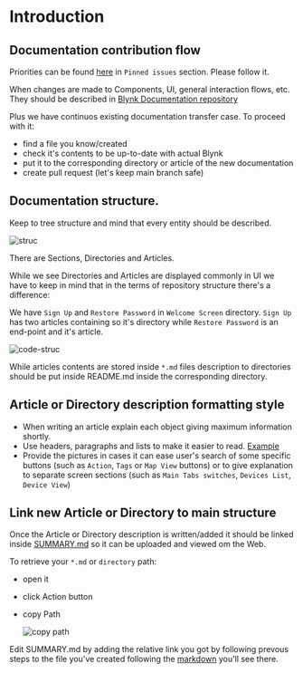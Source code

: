 # Introduction

## Documentation contribution flow

Priorities can be found [here](https://github.com/blynkkk/docs/issues) in `Pinned issues` section. Please follow it.

When changes are made to Components, UI, general interaction flows, etc. They should be described in [Blynk Documentation repository](https://github.com/blynkkk/docs)

Plus we have continuos existing documentation transfer case. To proceed with it:

* find a file you know/created
* check it's contents to be up-to-date with actual Blynk
* put it to the corresponding directory or article of the new documentation
* create pull request \(let's keep main branch safe\)

## Documentation structure.

Keep to tree structure and mind that every entity should be described.

![struc](https://user-images.githubusercontent.com/67413917/104927828-91c74480-59aa-11eb-96af-d01e86cd2adc.PNG)

There are Sections, Directories and Articles.

While we see Directories and Articles are displayed commonly in UI we have to keep in mind that in the terms of repository structure there's a difference:

We have `Sign Up` and `Restore Password` in `Welcome Screen` directory. `Sign Up` has two articles containing so it's directory while `Restore Password` is an end-point and it's article.

![code-struc](https://user-images.githubusercontent.com/67413917/104929940-3b0f3a00-59ad-11eb-82fa-f25091d5f92d.PNG)

While articles contents are stored inside `*.md` files description to directories should be put inside README.md inside the corresponding directory.

## Article or Directory description formatting style

* When writing an article explain each object giving maximum information shortly.
* Use headers, paragraphs and lists to make it easier to read. [Example](https://github.com/blynkkk/docs/blob/main/blynk-console/for-developers/products/dashboard/Chart.md)
* Provide the pictures in cases it can ease user's search of some specific buttons \(such as `Action`, `Tags` or `Map View` buttons\) or to give explanation to separate screen sections \(such as `Main Tabs switches`, `Devices List`, `Device View`\) 

## Link new Article or Directory to main structure

Once the Article or Directory description is written/added it should be linked inside [SUMMARY.md](https://github.com/blynkkk/docs/blob/main/SUMMARY.md) so it can be uploaded and viewed om the Web.

To retrieve your `*.md` or `directory` path:

* open it
* click Action button
* copy Path

  ![copy path](https://user-images.githubusercontent.com/67413917/104936510-4d8d7180-59b5-11eb-8a8f-83fb49878bed.PNG)

Edit SUMMARY.md by adding the relative link you got by following prevous steps to the file you've created following the [markdown](https://guides.github.com/features/mastering-markdown/) you'll see there.

